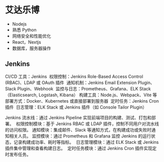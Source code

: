 # 艾达乐博

- Nodejs
- 熟悉 Python
- 网络安全和性能优化
- React，Nextjs
- 数据库，服务器操作

## Jenkins

​CI/CD 工具：Jenkins
​ 权限控制：Jenkins Role-Based Access Control (RBAC)、LDAP 或 OAuth 插件
​ 通知机制：Jenkins Email Extension Plugin、Slack Plugin、Webhook
​ 监控与日志：Prometheus、Grafana、ELK Stack（Elasticsearch, Logstash, Kibana）
​ 构建工具：Node.js、Webpack、Vite 等
​ 部署方式：Docker、Kubernetes 或直接部署到服务器
​ 定时任务：Jenkins Cron 插件
​ 日志管理：ELK Stack 或 Jenkins 插件（如 Console Tailor Plugin）

​Jenkins 流水线：通过 Jenkins Pipeline 实现前端项目的构建、测试、打包和部署。
​ 权限控制模块：基于 Jenkins RBAC 或 LDAP 插件，控制不同用户对流水线的访问权限。
​ 通知模块：集成邮件、Slack 等通知方式，在构建成功或失败时通知相关人员。
​ 监控模块：通过 Prometheus 和 Grafana 监控 Jenkins 的运行状态，记录构建成功率、耗时等指标。
​ 日志管理模块：通过 ELK Stack 或 Jenkins 插件集中管理和查看构建日志。
​ 定时任务模块：通过 Jenkins Cron 插件实现定时发布任务。
